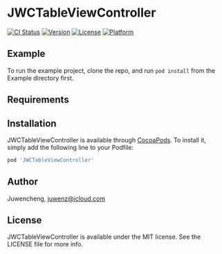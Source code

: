 # JWCTableViewController

[![CI Status](https://img.shields.io/travis/Juwencheng/JWCTableViewController.svg?style=flat)](https://travis-ci.org/Juwencheng/JWCTableViewController)
[![Version](https://img.shields.io/cocoapods/v/JWCTableViewController.svg?style=flat)](https://cocoapods.org/pods/JWCTableViewController)
[![License](https://img.shields.io/cocoapods/l/JWCTableViewController.svg?style=flat)](https://cocoapods.org/pods/JWCTableViewController)
[![Platform](https://img.shields.io/cocoapods/p/JWCTableViewController.svg?style=flat)](https://cocoapods.org/pods/JWCTableViewController)

## Example

To run the example project, clone the repo, and run `pod install` from the Example directory first.

## Requirements

## Installation

JWCTableViewController is available through [CocoaPods](https://cocoapods.org). To install
it, simply add the following line to your Podfile:

```ruby
pod 'JWCTableViewController'
```

## Author

Juwencheng, juwenz@icloud.com

## License

JWCTableViewController is available under the MIT license. See the LICENSE file for more info.
